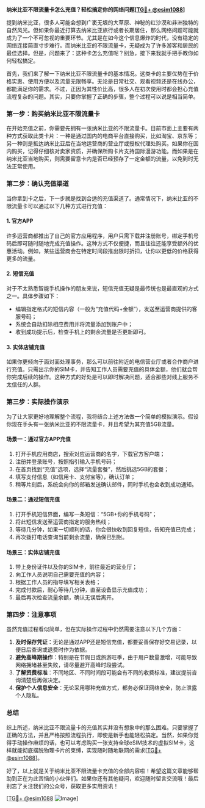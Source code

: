 **纳米比亚不限流量卡怎么充值？轻松搞定你的网络问题[[TG💪+ @esim1088](https://t.me/s/esim1088)]**

提到纳米比亚，很多人可能会想到广袤无垠的大草原、神秘的红沙漠和非洲独特的自然风光。但如果你最近打算去纳米比亚旅行或者长期居住，那么网络问题可能就成为了一个不可忽视的重要环节。尤其是在如今这个信息爆炸的时代，没有稳定的网络连接简直寸步难行。而纳米比亚的不限流量卡，无疑成为了许多游客和居民的最佳选择。但是，问题来了：这种卡怎么充值呢？别急，接下来我就手把手教你如何轻松搞定。

首先，我们来了解一下纳米比亚不限流量卡的基本情况。这类卡的主要优势在于价格实惠、使用方便以及流量无限畅享。无论是日常社交、观看视频还是在线办公，都能满足你的需求。不过，正因为其性价比高，很多人在初次使用时都会担心充值流程复杂的问题。其实，只要你掌握了正确的步骤，整个过程可以说是相当简单。

### **第一步：购买纳米比亚不限流量卡**

在开始充值之前，你需要先拥有一张纳米比亚的不限流量卡。目前市面上主要有两种方式获取此类卡片：一种是通过国内的电商平台直接购买，比如淘宝、京东等；另一种则是抵达纳米比亚后在当地运营商的营业厅或授权代理处购买。如果你在国内购买，记得仔细核对卖家资质，并确保所购卡片支持国际漫游功能。而如果是在纳米比亚当地购买，则需要留意卡内是否已经预存了一定金额的流量，以免到时无法正常使用。

### **第二步：确认充值渠道**

当你拿到卡之后，下一步就是找到合适的充值渠道了。通常情况下，纳米比亚的不限流量卡可以通过以下几种方式进行充值：

#### **1. 官方APP**
许多运营商都推出了自己的官方应用程序，用户只需下载并注册账号，绑定手机号码后即可随时随地完成充值操作。这种方式不仅便捷，而且往往还能享受额外的优惠活动。例如，某些运营商会在特定时间段推出限时折扣，让你以更低的价格获得更多的流量。

#### **2. 短信充值**
对于不太熟悉智能手机操作的朋友来说，短信充值无疑是最传统也是最直观的方式之一。具体步骤如下：
- 编辑指定格式的短信内容（一般为“充值代码+金额”），发送至运营商提供的客服号码；
- 系统会自动扣除相应费用并将流量添加到账户中；
- 收到成功提示后，检查手机上的剩余流量是否更新即可。

#### **3. 实体店铺充值**
如果你更倾向于面对面处理事务，那么可以前往附近的电信营业厅或者合作商户进行充值。只需出示你的SIM卡，并告知工作人员需要充值的具体金额，他们就会帮你完成后续的操作。这种方式的好处是可以即时解决问题，适合那些对线上服务不太信任的人群。

### **第三步：实际操作演示**

为了让大家更好地理解整个流程，我将结合上述方法做一个简单的模拟演示。假设你现在手头有一张纳米比亚的不限流量卡，并且希望为其充值5GB流量。

#### **场景一：通过官方APP充值**
1. 打开手机应用商店，搜索对应运营商的名字，下载官方客户端；
2. 注册并登录账号，按照指引输入手机号码；
3. 在首页找到“充值”选项，选择“流量套餐”，然后挑选5GB的套餐；
4. 填写支付信息（如信用卡、支付宝等），确认订单；
5. 稍等片刻后，系统会向你的邮箱发送确认邮件，同时手机也会收到成功通知。

#### **场景二：通过短信充值**
1. 打开手机短信界面，编写一条短信：“5GB+你的手机号码”；
2. 将此短信发送至运营商指定的服务热线；
3. 等待几分钟，如果一切顺利的话，你会很快收到回复短信，告知充值已完成；
4. 再次拨打电话查询当前剩余流量，确保已到账。

#### **场景三：实体店铺充值**
1. 带上身份证件以及你的SIM卡，前往最近的营业厅；
2. 向工作人员说明自己需要充值的内容；
3. 根据工作人员的指导填写相关表格；
4. 完成付款后，耐心等待几分钟，直至设备显示充值成功；
5. 最后再次检查流量余额，确认无误后离开。

### **第四步：注意事项**

虽然充值过程看似简单，但在实际操作过程中仍然需要注意以下几个方面：

1. **及时保存凭证**：无论是通过APP还是短信充值，都要妥善保存好交易记录，以便日后查询或退费时作为依据。
2. **避免高峰期操作**：特别是在节假日或旅游旺季，由于用户数量激增，可能导致网络拥堵甚至失败，请尽量避开高峰时段尝试。
3. **了解资费标准**：不同地区、不同时间段可能会有不同的收费标准，建议提前咨询清楚后再做决定。
4. **保护个人信息安全**：无论采用哪种充值方式，都务必保证网络安全，防止泄露个人隐私。

### **总结**

综上所述，纳米比亚不限流量卡的充值其实并没有想象中的那么困难。只要掌握了正确的方法，并且严格按照流程执行，即使是新手也能轻松搞定。当然，如果你觉得手动操作麻烦的话，也可以考虑购买一张支持全球eSIM技术的虚拟SIM卡，这样就能彻底摆脱物理卡片的束缚，实现随时随地联网的需求[[TG💪+ @esim1088](https://t.me/s/esim1088)]。

好了，以上就是关于纳米比亚不限流量卡充值的全部内容啦！希望这篇文章能够帮助到正在为此苦恼的小伙伴们。如果你还有其他疑问，欢迎随时留言交流哦！最后别忘了关注我们的公众号，获取更多实用资讯！

[[TG💪+ @esim1088](https://t.me/s/esim1088) ![Image](https://i.postimg.cc/4NQfJmqS/Snipaste-2025-05-13-00-14-12.png)]